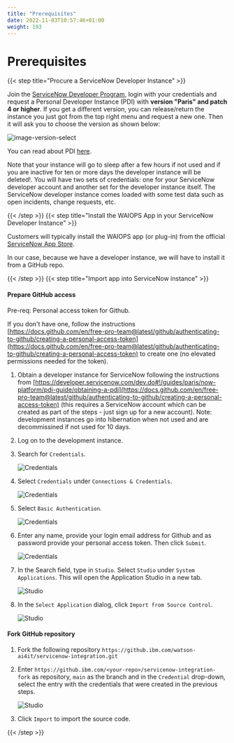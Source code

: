 ```yaml
---
title: "Prerequisites"
date: 2022-11-03T10:57:46+01:00
weight: 193
---
```




# Prerequisites



{{< step title="Procure a ServiceNow Developer Instance" >}}

Join the [ServiceNow Developer Program](https://developer.servicenow.com/dev.do), login with your credentials and request a Personal Developer Instance (PDI) with **version "Paris" and patch 4 or higher**. If you get a different version, you can release/return the instance you just got from the top right menu and request a new one. Then it will ask you to choose the version as shown below:

  ![image-version-select](/cp4waiops-training/pics/snow/image-version-select.png)

You can read about PDI [here](https://developer.servicenow.com/dev.do#!/guides/quebec/developer-program/pdi-guide/personal-developer-instance-guide-introduction). 

Note that your instance will go to sleep after a few hours if not used and if you are inactive for ten or more days the developer instance will be deleted!. You will have two sets of credentials: one for your ServiceNow developer account and another set for the developer instance itself. The ServiceNow developer instance comes loaded with some test data such as open incidents, change requests, etc. 

{{< /step >}}
{{< step title="Install the WAIOPS App in your ServiceNow Developer Instance" >}}

Customers will typically install the WAIOPS app (or plug-in) from the official [ServiceNow App Store](https://store.servicenow.com/sn_appstore_store.do#!/store/application/632a6d81db102010253148703996197e/1.1.0). 

In our case, because we have a developer instance, we will have to install it from a GitHub repo. 

{{< /step >}}
{{< step title="Import app into ServiceNow instance" >}}

#### Prepare GitHub access 

Pre-req: Personal access token for Github. 

If you don't have one, follow the instructions [https://docs.github.com/en/free-pro-team@latest/github/authenticating-to-github/creating-a-personal-access-token](https://docs.github.com/en/free-pro-team@latest/github/authenticating-to-github/creating-a-personal-access-token) to create one (no elevated permissions needed for the token).

1. Obtain a developer instance for ServiceNow following the instructions from [https://developer.servicenow.com/dev.do#!/guides/paris/now-platform/pdi-guide/obtaining-a-pdi](https://docs.github.com/en/free-pro-team@latest/github/authenticating-to-github/creating-a-personal-access-token) (this requires a ServiceNow account which can be created as part of the steps - just sign up for a new account). Note: development instances go into hibernation when not used and are decommissined if not used for 10 days.
1. Log on to the development instance.
1. Search for `Credentials`.

    ![Credentials](/cp4waiops-training/pics/snow/credentials1.png)

1. Select `Credentials` under `Connections & Credentials`.

    ![Credentials](/cp4waiops-training/pics/snow/credentials2.png)

1. Select `Basic Authentication`.

    ![Credentials](/cp4waiops-training/pics/snow/credentials3.png)

1. Enter any name, provide your login email address for Github and as password provide your personal access token. Then click `Submit`.

   ![Credentials](/cp4waiops-training/pics/snow/credentials4.png)

1. In the Search field, type in `Studio`. Select `Studio` under `System Applications`. This will open the Application Studio in a new tab.

    ![Studio](/cp4waiops-training/pics/snow/studio1.png)

1. In the `Select Application` dialog, click `Import from Source Control`.

    ![Studio](/cp4waiops-training/pics/snow/studio2.png)

#### Fork GitHub repository 

1. Fork the following repository `https://github.ibm.com/watson-ai4it/servicenow-integration.git`
1. Enter `https://github.ibm.com/<your-repo>/servicenow-integration-fork` as repository, `main` as the branch and in the `Credential` drop-down, select the entry with the credentials that were created in the previous steps.

   ![Studio](/cp4waiops-training/pics/snow/studio3.png)

1. Click `Import` to import the source code.


{{< /step >}}
